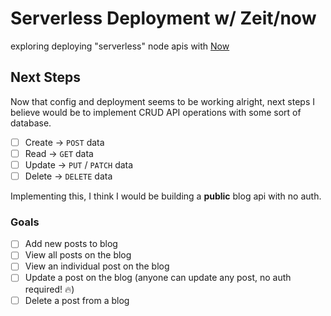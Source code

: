 # Serverless Deployment w/ Zeit/now

exploring deploying "serverless" node apis with [Now](https://now.sh)

## Next Steps

Now that config and deployment seems to be working alright, next steps I believe would be to implement CRUD API operations with some sort of database.

- [ ] Create &rarr; `POST` data
- [ ] Read &rarr; `GET` data
- [ ] Update &rarr; `PUT` / `PATCH` data
- [ ] Delete &rarr; `DELETE` data

Implementing this, I think I would be building a **public** blog api with no auth.

### Goals

- [ ] Add new posts to blog
- [ ] View all posts on the blog
- [ ] View an individual post on the blog
- [ ] Update a post on the blog (anyone can update any post, no auth required! 🔥)
- [ ] Delete a post from a blog

